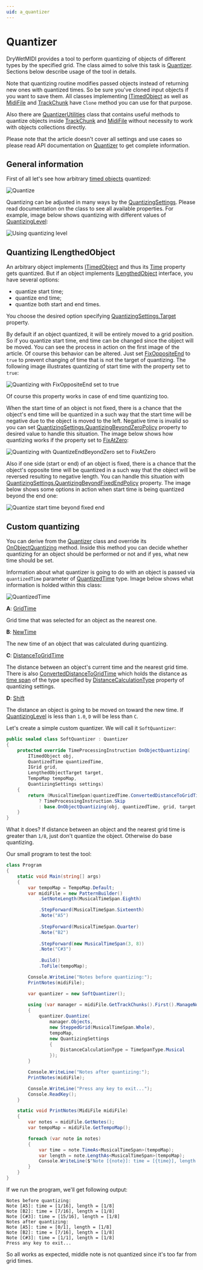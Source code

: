 ```yaml
---
uid: a_quantizer
---
```


# Quantizer

DryWetMIDI provides a tool to perform quantizing of objects of different types by the specified grid. The class aimed to solve this task is [Quantizer](xref:Melanchall.DryWetMidi.Tools.Quantizer). Sections below describe usage of the tool in details.

Note that quantizing routine modifies passed objects instead of returning new ones with quantized times. So be sure you've cloned input objects if you want to save them. All classes implementing [ITimedObject](xref:Melanchall.DryWetMidi.Interaction.ITimedObject) as well as [MidiFile](xref:Melanchall.DryWetMidi.Core.MidiFile) and [TrackChunk](xref:Melanchall.DryWetMidi.Core.TrackChunk) have `Clone` method you can use for that purpose.

Also there are [QuantizerUtilities](xref:Melanchall.DryWetMidi.Tools.QuantizerUtilities) class that contains useful methods to quantize objects inside [TrackChunk](xref:Melanchall.DryWetMidi.Core.TrackChunk) and [MidiFile](xref:Melanchall.DryWetMidi.Core.MidiFile) without necessity to work with objects collections directly.

Please note that the article doesn't cover all settings and use cases so please read API documentation on [Quantizer](xref:Melanchall.DryWetMidi.Tools.Quantizer) to get complete information.

## General information

First of all let's see how arbitrary [timed objects](xref:Melanchall.DryWetMidi.Interaction.ITimedObject) quantized:

![Quantize](images/Quantizer/QuantizeStart.png)

Quantizing can be adjusted in many ways by the [QuantizingSettings](xref:Melanchall.DryWetMidi.Tools.QuantizingSettings). Please read documentation on the class to see all available properties. For example, image below shows quantizing with different values of [QuantizingLevel](xref:Melanchall.DryWetMidi.Tools.QuantizingSettings.QuantizingLevel):

![Using quantizing level](images/Quantizer/QuantizingLevel.png)

## Quantizing ILengthedObject

An arbitrary object implements [ITimedObject](xref:Melanchall.DryWetMidi.Interaction.ITimedObject) and thus its [Time](xref:Melanchall.DryWetMidi.Interaction.ITimedObject.Time) property gets quantized. But if an object implements [ILengthedObject](xref:Melanchall.DryWetMidi.Interaction.ILengthedObject) interface, you have several options:

* quantize start time;
* quantize end time;
* quantize both start and end times.

You choose the desired option specifying [QuantizingSettings.Target](xref:Melanchall.DryWetMidi.Tools.QuantizingSettings.Target) property.

By default if an object quantized, it will be entirely moved to a grid position. So if you quantize start time, end time can be changed since the object will be moved. You can see the process in action on the first image of the article. Of course this behavior can be altered. Just set [FixOppositeEnd](xref:Melanchall.DryWetMidi.Tools.QuantizingSettings.FixOppositeEnd) to `true` to prevent changing of time that is not the target of quantizing. The following image illustrates quantizing of start time with the property set to `true`:

![Quantizing with FixOppositeEnd set to true](images/Quantizer/FixOppositeEnd.png)

Of course this property works in case of end time quantizing too.

When the start time of an object is not fixed, there is a chance that the object's end time will be quantized in a such way that the start time will be negative due to the object is moved to the left. Negative time is invalid so you can set [QuantizingSettings.QuantizingBeyondZeroPolicy](xref:Melanchall.DryWetMidi.Tools.QuantizingSettings.QuantizingBeyondZeroPolicy) property to desired value to handle this situation. The image below shows how quantizing works if the property set to [FixAtZero](xref:Melanchall.DryWetMidi.Tools.QuantizingBeyondZeroPolicy.FixAtZero):

![Quantizing with QuantizeEndBeyondZero set to FixAtZero](images/Quantizer/QuantizeEndBeyondZero.png)

Also if one side (start or end) of an object is fixed, there is a chance that the object's opposite time will be quantized in a such way that the object will be reversed resulting to negative length. You can handle this situation with [QuantizingSettings.QuantizingBeyondFixedEndPolicy](xref:Melanchall.DryWetMidi.Tools.QuantizingSettings.QuantizingBeyondFixedEndPolicy) property. The image below shows some options in action when start time is being quantized beyond the end one:

![Quantize start time beyond fixed end](images/Quantizer/QuantizeBeyondFixedEnd.png)

## Custom quantizing

You can derive from the [Quantizer](xref:Melanchall.DryWetMidi.Tools.Quantizer) class and override its [OnObjectQuantizing](xref:Melanchall.DryWetMidi.Tools.Quantizer.OnObjectQuantizing*) method. Inside this method you can decide whether quantizing for an object should be performed or not and if yes, what new time should be set.

Information about what quantizer is going to do with an object is passed via `quantizedTime` parameter of [QuantizedTime](xref:Melanchall.DryWetMidi.Tools.QuantizedTime) type. Image below shows what information is holded within this class:

![QuantizedTime](images/Quantizer/QuantizedTime.png)

**A**: [GridTime](xref:Melanchall.DryWetMidi.Tools.QuantizedTime.GridTime)

Grid time that was selected for an object as the nearest one.

**B**: [NewTime](xref:Melanchall.DryWetMidi.Tools.QuantizedTime.NewTime)

The new time of an object that was calculated during quantizing.

**C**: [DistanceToGridTime](xref:Melanchall.DryWetMidi.Tools.QuantizedTime.DistanceToGridTime)

The distance between an object's current time and the nearest grid time. There is also [ConvertedDistanceToGridTime](xref:Melanchall.DryWetMidi.Tools.QuantizedTime.ConvertedDistanceToGridTime) which holds the distance as [time span](xref:Melanchall.DryWetMidi.Interaction.ITimeSpan) of the type specified by [DistanceCalculationType](xref:Melanchall.DryWetMidi.Tools.QuantizingSettings.DistanceCalculationType) property of quantizing settings.

**D**: [Shift](xref:Melanchall.DryWetMidi.Tools.QuantizedTime.Shift)

The distance an object is going to be moved on toward the new time. If [QuantizingLevel](xref:Melanchall.DryWetMidi.Tools.QuantizingSettings.QuantizingLevel) is less than `1.0`, `D` will be less than `C`.

Let's create a simple custom quantizer. We will call it `SoftQuantizer`:

```csharp
public sealed class SoftQuantizer : Quantizer
{
    protected override TimeProcessingInstruction OnObjectQuantizing(
        ITimedObject obj,
        QuantizedTime quantizedTime,
        IGrid grid,
        LengthedObjectTarget target,
        TempoMap tempoMap,
        QuantizingSettings settings)
    {
        return (MusicalTimeSpan)quantizedTime.ConvertedDistanceToGridTime > MusicalTimeSpan.Eighth
            ? TimeProcessingInstruction.Skip
            : base.OnObjectQuantizing(obj, quantizedTime, grid, target, tempoMap, settings);
    }
}
```

What it does? If distance between an object and the nearest grid time is greater than `1/8`, just don't quantize the object. Otherwise do base quantizing.

Our small program to test the tool:

```csharp
class Program
{
    static void Main(string[] args)
    {
        var tempoMap = TempoMap.Default;
        var midiFile = new PatternBuilder()
            .SetNoteLength(MusicalTimeSpan.Eighth)

            .StepForward(MusicalTimeSpan.Sixteenth)
            .Note("A5")
                
            .StepForward(MusicalTimeSpan.Quarter)
            .Note("B2")
                
            .StepForward(new MusicalTimeSpan(3, 8))
            .Note("C#3")
                
            .Build()
            .ToFile(tempoMap);

        Console.WriteLine("Notes before quantizing:");
        PrintNotes(midiFile);

        var quantizer = new SoftQuantizer();
            
        using (var manager = midiFile.GetTrackChunks().First().ManageNotes())
        {
            quantizer.Quantize(
                manager.Objects,
                new SteppedGrid(MusicalTimeSpan.Whole),
                tempoMap,
                new QuantizingSettings
                {
                    DistanceCalculationType = TimeSpanType.Musical
                });
        }

        Console.WriteLine("Notes after quantizing:");
        PrintNotes(midiFile);

        Console.WriteLine("Press any key to exit...");
        Console.ReadKey();
    }

    static void PrintNotes(MidiFile midiFile)
    {
        var notes = midiFile.GetNotes();
        var tempoMap = midiFile.GetTempoMap();

        foreach (var note in notes)
        {
            var time = note.TimeAs<MusicalTimeSpan>(tempoMap);
            var length = note.LengthAs<MusicalTimeSpan>(tempoMap);
            Console.WriteLine($"Note [{note}]: time = [{time}], length = [{length}]");
        }
    }
}
```

If we run the program, we'll get following output:

```text
Notes before quantizing:
Note [A5]: time = [1/16], length = [1/8]
Note [B2]: time = [7/16], length = [1/8]
Note [C#3]: time = [15/16], length = [1/8]
Notes after quantizing:
Note [A5]: time = [0/1], length = [1/8]
Note [B2]: time = [7/16], length = [1/8]
Note [C#3]: time = [1/1], length = [1/8]
Press any key to exit...
```

So all works as expected, middle note is not quantized since it's too far from grid times.